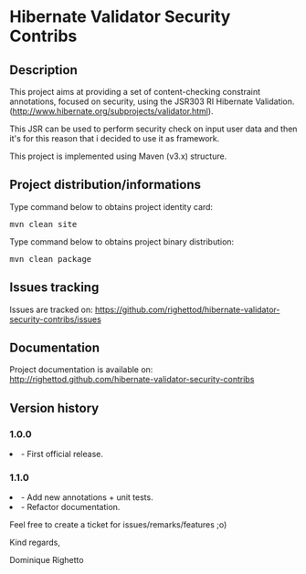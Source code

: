 # Hibernate Validator Security Contribs

## Description
This project aims at providing a set of content-checking constraint annotations, 
focused on security, using the JSR303 RI Hibernate Validation. 
(http://www.hibernate.org/subprojects/validator.html).

This JSR can be used to perform security check on input user data and then it's for this 
reason that i decided to use it as framework.

This project is implemented using Maven (v3.x) structure.

## Project distribution/informations

Type command below to obtains project identity card:

<pre>mvn clean site</pre>

Type command below to obtains project binary distribution:

<pre>mvn clean package</pre>

## Issues tracking
Issues are tracked on: 
https://github.com/righettod/hibernate-validator-security-contribs/issues

## Documentation
Project documentation is available on:
http://righettod.github.com/hibernate-validator-security-contribs

## Version history
### 1.0.0

<li>- First official release.

### 1.1.0

<li>- Add new annotations + unit tests.

<li>- Refactor documentation.


Feel free to create a ticket for issues/remarks/features ;o)

Kind regards,

Dominique Righetto